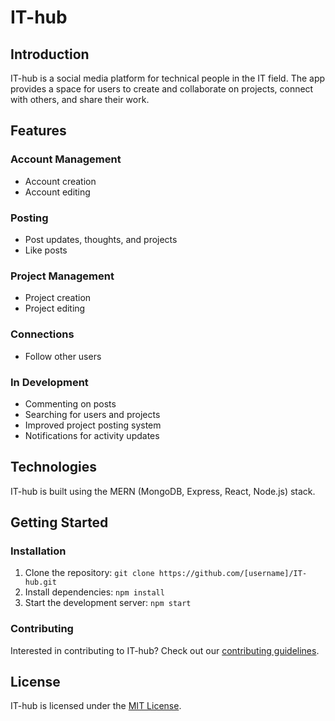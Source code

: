 # IT-hub

## Introduction

IT-hub is a social media platform for technical people in the IT field. The app provides a space for users to create and collaborate on projects, connect with others, and share their work.

## Features

### Account Management
- Account creation
- Account editing

### Posting
- Post updates, thoughts, and projects
- Like posts

### Project Management
- Project creation
- Project editing

### Connections
- Follow other users

### In Development
- Commenting on posts
- Searching for users and projects
- Improved project posting system
- Notifications for activity updates

## Technologies

IT-hub is built using the MERN (MongoDB, Express, React, Node.js) stack.

## Getting Started

### Installation

1. Clone the repository: `git clone https://github.com/[username]/IT-hub.git`
2. Install dependencies: `npm install`
3. Start the development server: `npm start`

### Contributing

Interested in contributing to IT-hub? Check out our [contributing guidelines](CONTRIBUTING.md).

## License

IT-hub is licensed under the [MIT License](LICENSE).

